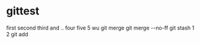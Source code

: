 # gittest
first
second
third and ..
four
five 5 wu
git merge
git merge --no-ff
git stash 1 2
git add
